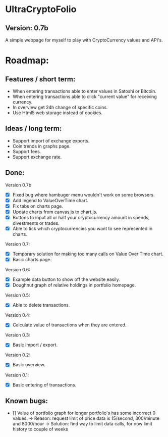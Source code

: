 # UltraCryptoFolio
## Version: 0.7b

A simple webpage for myself to play with CryptoCurrency values and API's.

# Roadmap:

## Features / short term:
- When entering transactions able to enter values in Satoshi or Bitcoin.
- When entering transactions able to click "current value" for receiving currency.
- In overview get 24h change of specific coins.
- Use Html5 web storage instead of cookies.

## Ideas / long term:
- Support import of exchange exports.
- Coin trends in graphs page.
- Support fees.
- Support exchange rate.

## Done:
Version 0.7b
- [x] Fixed bug where hambuger menu wouldn't work on some browsers.
- [x] Add legend to ValueOverTime chart.
- [x] Fix tabs on charts page.
- [x] Update charts from canvas.js to chart.js.
- [x] Buttons to input all or half your cryptocurrency amount in spends, divestments or trades.
- [x] Able to tick which cryptocurrencies you want to see represented in charts.

Version 0.7:
- [x] Temporary solution for making too many calls on Value Over Time chart.
- [x] Basic charts page.

Version 0.6:
- [x] Example data button to show off the website easily.
- [x] Doughnut graph of relative holdings in portfolio homepage.

Version 0.5:
- [x] Able to delete transactions.

Version 0.4:
- [x] Calculate value of transactions when they are entered.

Version 0.3:
- [x] Basic import / export.

Version 0.2:
- [x] Basic overview.

Version 0.1:
- [x] Basic entering of transactions.

## Known bugs:
- [] Value of portfolio graph for longer portfolio's has some incorrect 0 values. 
	-> Reason: request limit of price data is 15/second, 300/minute and 8000/hour
	-> Solution: find way to limit data calls, for now limit history to couple of weeks